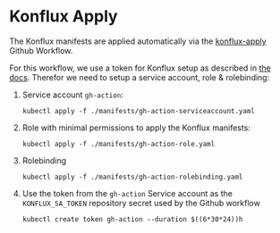 # Konflux Apply

The Konflux manifests are applied automatically via the [konflux-apply](../../.github/workflows/apply-konflux-manifests.yaml) Github Workflow.

For this workflow, we use a token for Konflux setup as described in [the docs](https://gitlab.cee.redhat.com/konflux/docs/users/-/blob/main/topics/getting-started/getting-access.md#logging-to-the-internal-cluster-with-a-token). Therefor we need to setup a service account, role & rolebinding:

1. Service account `gh-action`:
    ```
    kubectl apply -f ./manifests/gh-action-serviceaccount.yaml
    ```
2. Role with minimal permissions to apply the Konflux manifests:
    ```
    kubectl apply -f ./manifests/gh-action-role.yaml
      ```
3. Rolebinding
    ```
    kubectl apply -f ./manifests/gh-action-rolebinding.yaml
    ```
4. Use the token from the `gh-action` Service account as the `KONFLUX_SA_TOKEN` repository secret used by the Github workflow
    ```
    kubectl create token gh-action --duration $((6*30*24))h
    ```